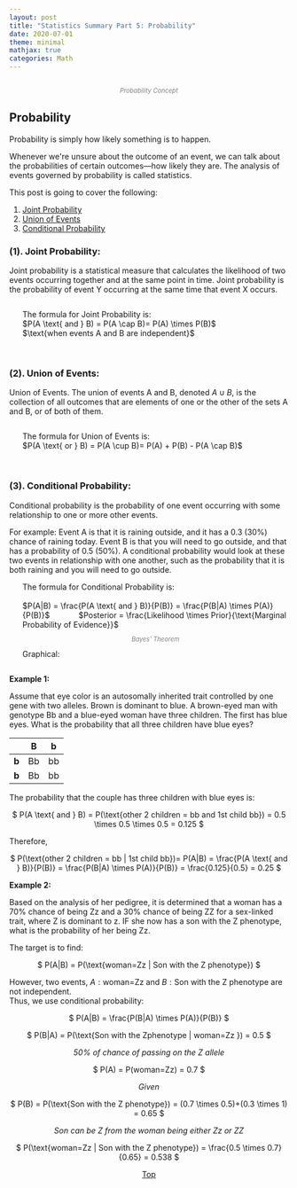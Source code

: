 ```yaml
---
layout: post
title: "Statistics Summary Part 5: Probability"
date: 2020-07-01
theme: minimal
mathjax: true
categories: Math
---
```

<div id='top'>
  <p align="center"><img src="{{site.baseurl}}/assets/images/post/statistics/probability.png" title=""></p>
  <p align="center" style="font-size: 0.8em; color: grey; font-style: italic;">Probability Concept</p>
</div>


## Probability

Probability is simply how likely something is to happen. 

Whenever we're unsure about the outcome of an event, we can talk about the probabilities of certain outcomes—how likely they are. The analysis of events governed by probability is called statistics.


This post is going to cover the following:
1. [Joint Probability](#jointprob)
2. [Union of Events](#unionevents)
3. [Conditional Probability](#conditionalprob)


<h3 id="jointprob"><strong>(1). Joint Probability:</strong></h3> 

Joint probability is a statistical measure that calculates the likelihood of two events occurring together and at the same point in time. Joint probability is the probability of event Y occurring at the same time that event X occurs.

<ul style="list-style: none;">
  <li><p align="center"><img src="{{site.baseurl}}/assets/images/post/statistics/joint-of-events.png" title=""></p></li>
  <li>The formula for Joint Probability is:</li>
  <li style="display: inline; margin-right: 10%">$P(A \text{ and } B) = P(A \cap B)= P(A) \times P(B)$</li>
  <li style="display: inline; ">$\text{when events A and B are independent}$</li> 
</ul>


<br>

<h3 id="unionevents"><strong>(2). Union of Events:</strong></h3> 

Union of Events. The union of events A and B, denoted $A \cup B$, is the collection of all outcomes that are elements of one or the other of the sets A and B, or of both of them.


<ul style="list-style: none;">
  <li><p align="center"><img src="{{site.baseurl}}/assets/images/post/statistics/union-of-events.png" title=""></p></li>	
  <li>The formula for Union of Events is:</li>
  <li style="display: inline; margin-right: 10%">$P(A \text{ or } B) = P(A \cup B)= P(A) + P(B) - P(A \cap B)$</li>
</ul>

<br>



<h3 id="conditionalprob"><strong>(3). Conditional Probability:</strong></h3> 

Conditional probability is the probability of one event occurring with some relationship to one or more other events. 

For example: Event A is that it is raining outside, and it has a 0.3 (30%) chance of raining today. Event B is that you will need to go outside, and that has a probability of 0.5 (50%). A conditional probability would look at these two events in relationship with one another, such as the probability that it is both raining and you will need to go outside.

<ul style="list-style: none;">
  <li>The formula for Conditional Probability is:</li>
  <br>
  <li style="display: inline; margin-right: 10%;">$P(A|B) = \frac{P(A \text{ and } B)}{P(B)} = \frac{P(B|A) \times P(A)}{P(B)}$</li>
  <li style="display: inline;">$Posterior = \frac{Likelihood \times Prior}{\text{Marginal Probability of Evidence}}$</li>
  <li><p align="center" style="font-size: 0.8em; color: grey; font-style: italic;">Bayes' Theorem</p></li>
  <li>Graphical:</li>
  <li><p align="center"><img src="{{site.baseurl}}/assets/images/post/statistics/conditional-prob.png" title=""></p></li>

</ul>


__Example 1:__   

Assume that eye color is an autosomally inherited trait controlled by one gene with two alleles. Brown is dominant to blue. A brown-eyed man with genotype Bb and a blue-eyed woman have three children. The first has blue eyes. What is the probability that all three children have blue eyes?



||B|b|
|:--:|:--:|:--:|
|__b__|Bb|bb|
|__b__|Bb|bb|  


The probability that the couple has three children with blue eyes is:

<p align="center">$
P(A \text{ and } B) = P(\text{other 2 children = bb and 1st child bb}) = 0.5 \times 0.5 \times 0.5 = 0.125
$</p>

Therefore, 
<p align="center">$
P(\text{other 2 children = bb | 1st child bb})= P(A|B) = \frac{P(A \text{ and } B)}{P(B)} = \frac{P(B|A) \times P(A)}{P(B)} = \frac{0.125}{0.5} = 0.25
$</p>


__Example 2:__   

Based on the analysis of her pedigree, it is determined that a woman has a 70% chance of being Zz and a 30% chance of being ZZ for a sex-linked trait, where Z is dominant to z. IF she now has a son with the Z phenotype, what is the probability of her being Zz.

The target is to find:
<p align="center">$
P(A|B) = P(\text{woman=Zz | Son with the Z phenotype})
$</p>

However, two events, $A:\text{woman=Zz}$ and $B: \text{Son with the Z phenotype}$ are not independent.  
Thus, we use conditional probability:

<p align="center">$
P(A|B) = \frac{P(B|A) \times P(A)}{P(B)}
$</p>
<p align="center">$
P(B|A) = P(\text{Son with the Zphenotype | woman=Zz }) = 0.5
$</p>
<p align="center"><i>50% of chance of passing on the Z allele</i></p>
<p align="center">$
P(A) = P(woman=Zz) = 0.7
$</p>
<p align="center"><i>Given</i></p>
<p align="center">$
P(B) = P(\text{Son with the Z phenotype}) = (0.7 \times 0.5)+(0.3 \times 1) = 0.65
$</p>
<p align="center"><i>Son can be Z from the woman being either Zz or ZZ</i></p>

<p align="center">$
P(\text{woman=Zz | Son with the Z phenotype}) = \frac{0.5 \times 0.7}{0.65} = 0.538
$</p>

<p align="center"><a href="#top">Top</a></p>

